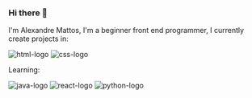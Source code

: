 ### Hi there 👋

I'm Alexandre Mattos, I'm a beginner front end programmer, I currently create projects in:

<img src="https://img.shields.io/badge/HTML5-E34F26?style=for-the-badge&logo=html5&logoColor=white" alt="html-logo"/> <img src="https://img.shields.io/badge/CSS3-1572B6?style=for-the-badge&logo=css3&logoColor=white" alt="css-logo"/>


Learning:

<img src="https://img.shields.io/badge/JavaScript-F7DF1E?style=for-the-badge&logo=javascript&logoColor=black" alt="java-logo"/> <img src="https://img.shields.io/badge/React-20232A?style=for-the-badge&logo=react&logoColor=61DAFB" alt="react-logo"/>
<img src="https://icongr.am/devicon/python-original.svg?size=70&color=currentColor" alt="python-logo"/>






